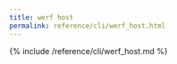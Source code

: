 ```yaml
---
title: werf host
permalink: reference/cli/werf_host.html
---
```


{% include /reference/cli/werf_host.md %}
